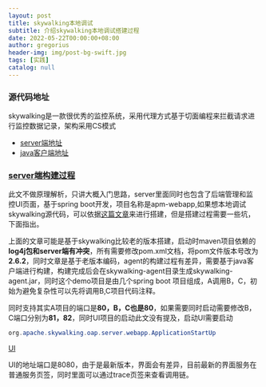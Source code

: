 ```yaml
---
layout: post
title: skywalking本地调试
subtitle: 介绍skywalking本地调试搭建过程
date: 2022-05-22T00:00:00+08:00
author: gregorius
header-img: img/post-bg-swift.jpg
tags: [实践]
catalog: null
---
```


### 源代码地址
skywalking是一款很优秀的监控系统，采用代理方式基于切面编程来拦截请求进行监控数据记录，架构采用CS模式
- [server端地址](https://github.com/apache/skywalking)
- [java客户端地址](https://github.com/apache/skywalking-java)

### [server端构建过程](https://github.com/apache/skywalking/blob/master/docs/en/guides/How-to-build.md#build-from-github)

此文不做原理解析，只讲大概入门思路，server里面同时也包含了后端管理和监控UI页面，基于spring boot开发，项目名称是apm-webapp,如果想本地调试skywalking源代码，可以依据[这篇文章](http://soiiy.com/java/14180.html)来进行搭建，但是搭建过程需要一些坑，下面指出。

上面的文章可能是基于skywalking比较老的版本搭建，启动时maven项目依赖的**log4j包和server端有冲突**，所有需要修改pom.xml文档，将pom文件版本号改为**2.6.2**，同时文章是基于老版本编码，agent的构建过程有差异，需要基于java客户端进行构建，构建完成后会在skywalking-agent目录生成skywalking-agent.jar，同时这个demo项目是由几个spring boot 项目组成，A调用B，C，初始为避免复杂性可以先将调用B,C项目代码注释。

同时支持其实A项目的端口是**80，B，C也是80**，如果需要同时启动需要修改B，C端口分别为**81，82**，同时UI项目的启动此文没有提及，启动UI需要启动
``` Java
org.apache.skywalking.oap.server.webapp.ApplicationStartUp
```

[UI](https://skywalking.apache.org/zh/2020-04-19-skywalking-quick-start/)

UI的地址端口是8080，由于是最新版本，界面会有差异，目前最新的界面服务在普通服务页签，同时里面可以通过trace页签来查看调用链。
